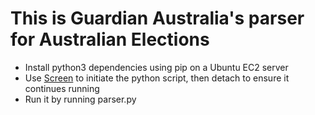 # This is Guardian Australia's parser for Australian Elections

- Install python3 dependencies using pip on a Ubuntu EC2 server
- Use [Screen](http://manpages.ubuntu.com/manpages/jammy/en/man1/screen.1.html) to initiate the python script, then detach to ensure it continues running
- Run it by running parser.py